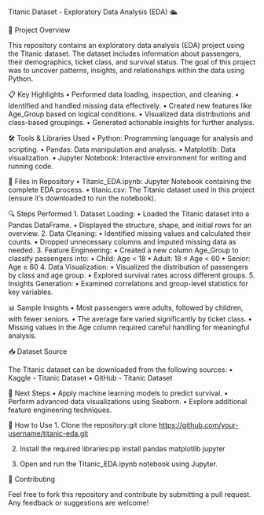 Titanic Dataset - Exploratory Data Analysis (EDA) 🛳️

📝 Project Overview

This repository contains an exploratory data analysis (EDA) project using the Titanic dataset. The dataset includes information about passengers, their demographics, ticket class, and survival status. The goal of this project was to uncover patterns, insights, and relationships within the data using Python.

📋 Key Highlights
	•	Performed data loading, inspection, and cleaning.
	•	Identified and handled missing data effectively.
	•	Created new features like Age_Group based on logical conditions.
	•	Visualized data distributions and class-based groupings.
	•	Generated actionable insights for further analysis.

 🛠️ Tools & Libraries Used
	•	Python: Programming language for analysis and scripting.
	•	Pandas: Data manipulation and analysis.
	•	Matplotlib: Data visualization.
	•	Jupyter Notebook: Interactive environment for writing and running code.

 📂 Files in Repository
	•	Titanic_EDA.ipynb: Jupyter Notebook containing the complete EDA process.
	•	titanic.csv: The Titanic dataset used in this project (ensure it’s downloaded to run the notebook).

 🔍 Steps Performed
	1.	Dataset Loading:
	•	Loaded the Titanic dataset into a Pandas DataFrame.
	•	Displayed the structure, shape, and initial rows for an overview.
	2.	Data Cleaning:
	•	Identified missing values and calculated their counts.
	•	Dropped unnecessary columns and imputed missing data as needed.
	3.	Feature Engineering:
	•	Created a new column Age_Group to classify passengers into:
	•	Child: Age < 18
	•	Adult: 18 ≤ Age < 60
	•	Senior: Age ≥ 60
	4.	Data Visualization:
	•	Visualized the distribution of passengers by class and age group.
	•	Explored survival rates across different groups.
	5.	Insights Generation:
	•	Examined correlations and group-level statistics for key variables.

 📊 Sample Insights
	•	Most passengers were adults, followed by children, with fewer seniors.
	•	The average fare varied significantly by ticket class.
	•	Missing values in the Age column required careful handling for meaningful analysis.

 📥 Dataset Source

The Titanic dataset can be downloaded from the following sources:
	•	Kaggle - Titanic Dataset
	•	GitHub - Titanic Dataset

 🚀 Next Steps
	•	Apply machine learning models to predict survival.
	•	Perform advanced data visualizations using Seaborn.
	•	Explore additional feature engineering techniques.

 📌 How to Use
	1.	Clone the repository:git clone https://github.com/your-username/titanic-eda.git

  2.	Install the required libraries:pip install pandas matplotlib jupyter

  3.	Open and run the Titanic_EDA.ipynb notebook using Jupyter.

  🤝 Contributing

Feel free to fork this repository and contribute by submitting a pull request. Any feedback or suggestions are welcome!

  
